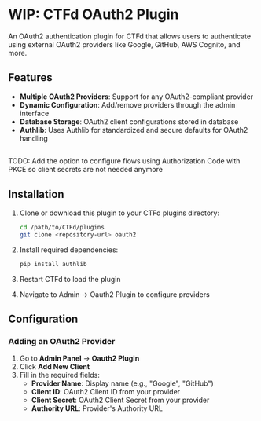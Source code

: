 # WIP: CTFd OAuth2 Plugin

An OAuth2 authentication plugin for CTFd that allows users to authenticate using external OAuth2 providers like Google, GitHub, AWS Cognito, and more.

## Features

- **Multiple OAuth2 Providers**: Support for any OAuth2-compliant provider
- **Dynamic Configuration**: Add/remove providers through the admin interface
- **Database Storage**: OAuth2 client configurations stored in database
- **Authlib**: Uses Authlib for standardized and secure defaults for OAuth2 handling

##
TODO: Add the option to configure flows using Authorization Code with PKCE so client secrets are not needed anymore

## Installation

1. Clone or download this plugin to your CTFd plugins directory:
   ```bash
   cd /path/to/CTFd/plugins
   git clone <repository-url> oauth2
   ```

2. Install required dependencies:
   ```bash
   pip install authlib
   ```

3. Restart CTFd to load the plugin

4. Navigate to Admin → Oauth2 Plugin to configure providers

## Configuration

### Adding an OAuth2 Provider
1. Go to **Admin Panel** → **Oauth2 Plugin**
2. Click **Add New Client**
3. Fill in the required fields:
   - **Provider Name**: Display name (e.g., "Google", "GitHub")
   - **Client ID**: OAuth2 Client ID from your provider
   - **Client Secret**: OAuth2 Client Secret from your provider
   - **Authority URL**: Provider's Authority URL